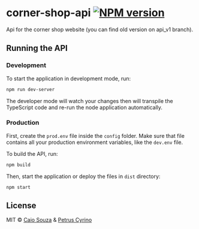 # corner-shop-api [![NPM version][npm-image]][npm-url]

Api for the corner shop website (you can find old version on api_v1 branch).

## Running the API
### Development
To start the application in development mode, run:

```bash
npm run dev-server
```
The developer mode will watch your changes then will transpile the TypeScript code and re-run the node application automatically.

### Production
First, create the `prod.env` file inside the `config` folder. Make sure that file contains all your production environment variables, like the `dev.env` file.

To build the API, run:
```bash
npm build
```
Then, start the application or deploy the files in `dist` directory:
```
npm start
```

## License

MIT © [Caio Souza](https://github.com/caiobsouza) & [Petrus Cyrino](https://github.com/petrusxz)

[npm-image]: https://badge.fury.io/js/corner-shop-api.svg

[npm-url]: https://npmjs.org/package/corner-shop-api
